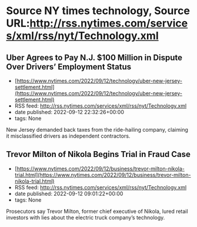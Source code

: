 # Source NY times technology, Source URL:http://rss.nytimes.com/services/xml/rss/nyt/Technology.xml

## Uber Agrees to Pay N.J. $100 Million in Dispute Over Drivers’ Employment Status
 - [https://www.nytimes.com/2022/09/12/technology/uber-new-jersey-settlement.html](https://www.nytimes.com/2022/09/12/technology/uber-new-jersey-settlement.html)
 - RSS feed: http://rss.nytimes.com/services/xml/rss/nyt/Technology.xml
 - date published: 2022-09-12 22:32:26+00:00
 - tags: None

New Jersey demanded back taxes from the ride-hailing company, claiming it misclassified drivers as independent contractors.

## Trevor Milton of Nikola Begins Trial in Fraud Case
 - [https://www.nytimes.com/2022/09/12/business/trevor-milton-nikola-trial.html](https://www.nytimes.com/2022/09/12/business/trevor-milton-nikola-trial.html)
 - RSS feed: http://rss.nytimes.com/services/xml/rss/nyt/Technology.xml
 - date published: 2022-09-12 09:01:22+00:00
 - tags: None

Prosecutors say Trevor Milton, former chief executive of Nikola, lured retail investors with lies about the electric truck company’s technology.
